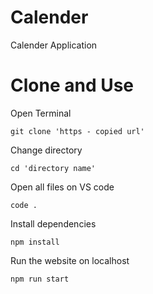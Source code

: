 # Calender

 Calender Application

# Clone and Use

Open Terminal

    git clone 'https - copied url'

Change directory

    cd 'directory name'

Open all files on VS code

    code .

Install dependencies

    npm install

Run the website on localhost

    npm run start
